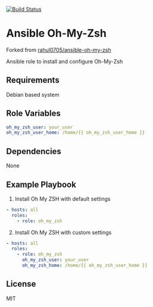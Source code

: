 [![Build Status](https://travis-ci.org/3wille/ansible-oh-my-zsh.svg?branch=master)](https://travis-ci.org/3wille/ansible-oh-my-zsh)

Ansible Oh-My-Zsh
=========
Forked from [rahul0705/ansible-oh-my-zsh](https://github.com/rahul0705/ansible-oh-my-zsh)

Ansible role to install and configure Oh-My-Zsh

Requirements
------------

Debian based system

Role Variables
--------------

```yaml
oh_my_zsh_user: your_user
oh_my_zsh_user_home: /home/{{ oh_my_zsh_user_home }}
```

Dependencies
------------

None

Example Playbook
----------------

1) Install Oh My ZSH with default settings

```yaml
- hosts: all
  roles:
    - role: oh_my_zsh
```

2) Install Oh My ZSH with custom settings

```yaml
- hosts: all
  roles:
    - role: oh_my_zsh
      oh_my_zsh_user: your_user
      oh_my_zsh_home: /home/{{ oh_my_zsh_user_home }}
```

License
-------

MIT
